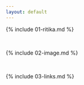 ```yaml
---
layout: default
---
```


{% include 01-ritika.md %}

<br>

{% include 02-image.md %}

<br>

{% include 03-links.md %}

